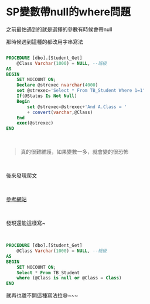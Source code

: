 # SP變數帶null的where問題

之前最怕遇到的就是選擇的參數有時候會帶null

那時候遇到這種的都改用字串寫法

```sql

PROCEDURE [dbo].[Student_Get]
	@Class Varchar(1000) = NULL, --班級
AS
BEGIN
	SET NOCOUNT ON;
	Declare @strexec nvarchar(4000)
	set @strexec='Select * From TB_Student Where 1=1'	
	If(@Status Is Not Null)
	Begin
		set @strexec=@strexec+'And A.Class = '
		+ convert(varchar,@Class)
	End	
	exec(@strexec)
END

```
<br/>

>真的很難維護，如果變數一多，就會變的很恐怖

<br/>

後來發現爬文

<br/>

[參考網站](https://stackoverflow.com/questions/4224991/checking-an-input-param-if-not-null-and-using-it-in-where-in-sql-server)

<br/>

發現還能這樣寫~  

<br/>

```sql
PROCEDURE [dbo].[Student_Get] 
	@Class Varchar(1000) = NULL, --班級
AS
BEGIN
	SET NOCOUNT ON;
	Select * From TB_Student
	where (@Class is null or @Class = Class)
END

```

就再也離不開這種寫法拉😅~~~
